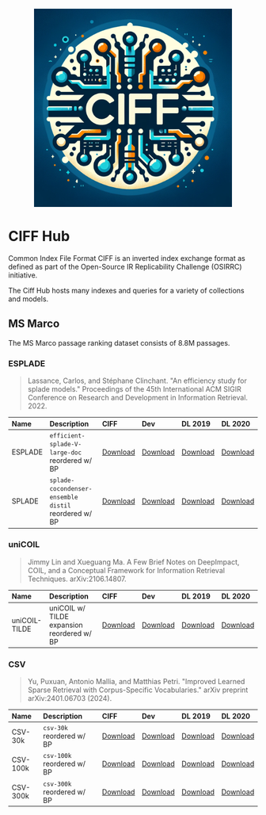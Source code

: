 <p align="center"><img src="logo.webp" width="400px"></p>

# CIFF Hub
Common Index File Format CIFF is an inverted index exchange format as defined as part of the Open-Source IR Replicability Challenge (OSIRRC) initiative.

The Ciff Hub hosts many indexes and queries for a variety of collections and models.


## MS Marco 
The MS Marco passage ranking dataset consists of 8.8M passages.

### ESPLADE

> Lassance, Carlos, and Stéphane Clinchant. "An efficiency study for splade models." Proceedings of the 45th International ACM SIGIR Conference on Research and Development in Information Retrieval. 2022.

| Name | Description |  CIFF | Dev | DL 2019 | DL 2020 |
|:-----------|:--------------|:---------|:---------|:---------|:---------|
| ESPLADE   | `efficient-splade-V-large-doc` reordered w/ BP   | [Download](https://storage.googleapis.com/ciff-hub/esplade/ciff/bp-msmarco-passage-esplade-quantized.ciff)| [Download]()| [Download]() | [Download]() | [Download]()|
| SPLADE   | `splade-cocondenser-ensemble distil` reordered w/ BP   | [Download](https://storage.googleapis.com/ciff-hub/splade/ciff/bp-msmarco-passage-splade-quantized.ciff)| [Download](https://storage.googleapis.com/ciff-hub/splade/queries/dev.pisa) | [Download]() | [Download]()|  [Download]()| 


### uniCOIL

> Jimmy Lin and Xueguang Ma. A Few Brief Notes on DeepImpact, COIL, and a Conceptual Framework for Information Retrieval Techniques. arXiv:2106.14807.

| Name | Description |  CIFF | Dev | DL 2019 | DL 2020 |
|:-----------|:--------------|:---------|:---------|:---------|:---------|
| uniCOIL-TILDE   | uniCOIL w/ TILDE expansion reordered w/ BP  | [Download](https://storage.googleapis.com/ciff-hub/unicoil-tilde/ciff/bp-msmarco-passage-unicoil-quantized.ciff)| [Download](https://storage.googleapis.com/ciff-hub/unicoil-tilde/queries/dev.pisa)| [Download](https://storage.googleapis.com/ciff-hub/unicoil-tilde/queries/dl19.pisa)| [Download](https://storage.googleapis.com/ciff-hub/unicoil-tilde/queries/d20.pisa)|

### CSV

> Yu, Puxuan, Antonio Mallia, and Matthias Petri. "Improved Learned Sparse Retrieval with Corpus-Specific Vocabularies." arXiv preprint arXiv:2401.06703 (2024).

| Name | Description |  CIFF | Dev | DL 2019 | DL 2020 |
|:-----------|:--------------|:---------|:---------|:---------|:---------|
| CSV-30k   | `csv-30k` reordered w/ BP   | [Download](https://storage.googleapis.com/ciff-hub/csv-30k/ciff/bp-csv-30k.ciff)| [Download](https://storage.googleapis.com/ciff-hub/csv-30k/queries/dev.pisa) | [Download](https://storage.googleapis.com/ciff-hub/csv-30k/queries/dl19.pisa) | [Download](https://storage.googleapis.com/ciff-hub/csv-30k/queries/dl20.pisa )|
| CSV-100k   | `csv-100k` reordered w/ BP  | [Download](https://storage.googleapis.com/ciff-hub/csv-100k/ciff/bp-csv-100k-quantized.ciff)| [Download](https://storage.googleapis.com/ciff-hub/csv-100k/queries/dev.pisa) | [Download](https://storage.googleapis.com/ciff-hub/csv-100k/queries/dl19.pisa) | [Download](https://storage.googleapis.com/ciff-hub/csv-100k/queries/dl20.pisa )|
| CSV-300k   | `csv-300k` reordered w/ BP  | [Download](https://storage.googleapis.com/ciff-hub/csv-300k/ciff/bp-csv-300k-quantized.ciff)| [Download](https://storage.googleapis.com/ciff-hub/csv-300k/queries/dev.pisa) | [Download](https://storage.googleapis.com/ciff-hub/csv-300k/queries/dl19.pisa) | [Download](https://storage.googleapis.com/ciff-hub/csv-300k/queries/dl20.pisa )|
